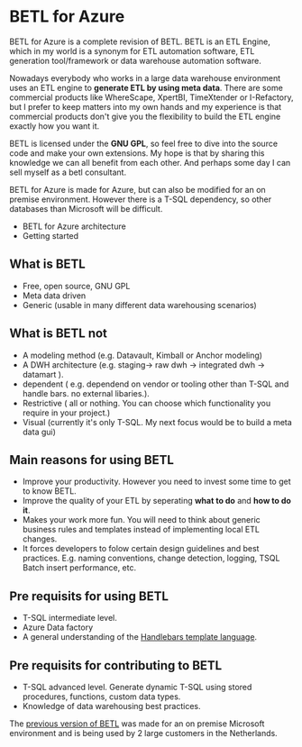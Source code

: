 # BETL for Azure
BETL for Azure is a complete revision of BETL. BETL is an ETL Engine, which in my world is a synonym for ETL automation software, ETL generation tool/framework or data warehouse automation software. 

Nowadays everybody who works in a large data warehouse environment uses an ETL engine to <b>generate ETL by using meta data</b>. There are some commercial products like WhereScape, XpertBI, TimeXtender or I-Refactory, but I prefer to keep matters into my own hands and my experience is that commercial products don't give you the flexibility to build the ETL engine exactly how you want it. 

BETL is licensed under the <b>GNU GPL</b>, so feel free to dive into the source code and make your own extensions. My hope is that by sharing this knowledge we can all benefit from each other. And perhaps some day I can sell myself as a betl consultant. 

BETL for Azure is made for Azure, but can also be modified for an on premise environment. However there is a T-SQL dependency, so other databases than Microsoft will be difficult. 
<!--
<H1>Definitions</h1>
Let's start with some definitions:
<table>
  <tr>
    <td>Name</td><td>Description</td>
  </tr>
  <tr>
    <td>ETL</td><td>The proces of extracting some data and loading it into a target environment. During this process the data can also be transformed.</td>
  </tr>
</table> 
Find more about BETL here: http://www.etlautomation.com.

-->

<ul>
  <li>BETL for Azure architecture</li>
  <li>Getting started</li>
</ul>

## What is BETL
* Free, open source, GNU GPL
* Meta data driven
* Generic (usable in many different data warehousing scenarios)

## What is BETL not
* A modeling method (e.g. Datavault, Kimball or Anchor modeling)
* A DWH architecture (e.g. staging-> raw dwh -> integrated dwh -> datamart ). 
* dependent ( e.g. dependend on vendor or tooling other than T-SQL and handle bars. no external libaries.). 
* Restrictive ( all or nothing. You can choose which functionality you require in your project.)
* Visual (currently it's only T-SQL. My next focus would be to build a meta data gui)

## Main reasons for using BETL
 * Improve your productivity. However you need to invest some time to get to know BETL. 
 * Improve the quality of your ETL by seperating **what to do** and **how to do it**. 
 * Makes your work more fun. You will need to think about generic business rules and templates instead of implementing local ETL changes. 
 * It forces developers to folow certain design guidelines and best practices. E.g. naming conventions, change detection, logging, TSQL Batch insert performance, etc.

## Pre requisits for **using** BETL
 * T-SQL intermediate level. 
 * Azure Data factory
 * A general understanding of the [Handlebars template language](https://handlebarsjs.com/).
 
## Pre requisits for **contributing** to BETL
 * T-SQL advanced level. Generate dynamic T-SQL using stored procedures, functions, custom data types. 
 * Knowledge of data warehousing best practices.

The [previous version of BETL](https://github.com/basvdberg/BETL) was made for an on premise Microsoft environment and is being used by 2 large customers in the Netherlands. 
